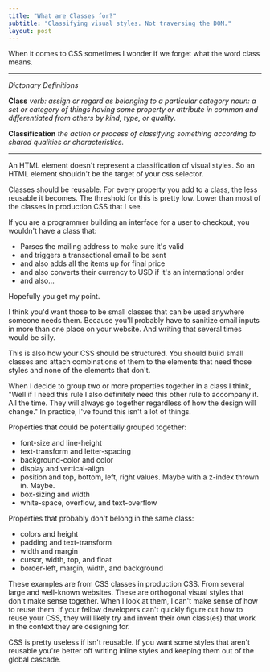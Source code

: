 ```yaml
---
title: "What are Classes for?"
subtitle: "Classifying visual styles. Not traversing the DOM."
layout: post
---
```


When it comes to CSS sometimes I wonder if we forget what the word class means.

--------------------------

*Dictonary Definitions*

**Class**
*verb: assign or regard as belonging to a particular category*
*noun: a set or category of things having some property or attribute in common and differentiated from others by kind, type, or quality*.

**Classification**
*the action or process of classifying something according to shared qualities or characteristics.*

--------------------------

An HTML element doesn't represent a classification of visual styles.
So an HTML element shouldn't be the target of your css selector.

Classes should be reusable. For every property you add to a class, the less reusable it becomes.
The threshold for this is pretty low. Lower than most of the classes in production CSS that I see.

If you are a programmer building an interface for a user to checkout, you
wouldn't have a class that:

<ul class="list pl0 mt0">
  <li>Parses the mailing address to make sure it's valid</li>
  <li>and triggers a transactional email to be sent</li>
  <li>and also adds all the items up for final price</li>
  <li>and also converts their currency to USD if it's an international order</li>
  <li>and also...</li>
</ul>

Hopefully you get my point.

I think you'd want those to be small classes that can be used anywhere someone
needs them. Because you'll probably have to sanitize email inputs in more than
one place on your website. And writing that several times would be silly.

This is also how your CSS should be structured. You should build small classes
and attach combinations of them to the elements that need those styles and none
of the elements that don't.

When I decide to group two or more properties together in a class I think,
"Well if I need this rule I also definitely need this other rule to accompany
it. All the time. They will always go together regardless of how the design
will change." In practice, I've found this isn't a lot of things.

Properties that could be potentially grouped together:

<ul class="list pl0 mt0">
  <li>font-size and line-height</li>
  <li>text-transform and letter-spacing</li>
  <li>background-color and color</li>
  <li>display and vertical-align</li>
  <li>position and top, bottom, left, right values. Maybe with a z-index thrown in. Maybe.</li>
  <li>box-sizing and width</li>
  <li>white-space, overflow, and text-overflow</li>
</ul>

Properties that probably don't belong in the same class:
<ul class="list pl0 mt0">
  <li>colors and height</li>
  <li>padding and text-transform</li>
  <li>width and margin</li>
  <li>cursor, width, top, and float</li>
  <li>border-left, margin, width, and background</li>
</ul>

These examples are from CSS classes in production CSS. From several large and
well-known websites. These are orthogonal visual styles that don't make sense
together. When I look at them, I can't make sense of how to reuse them. If your
fellow developers can't quickly figure out how to reuse your CSS, they will
likely try and invent their own class(es) that work in the context they are
designing for.

CSS is pretty useless if isn't reusable. If you want some styles that aren't
reusable you're better off writing inline styles and keeping them out of the
global cascade.
